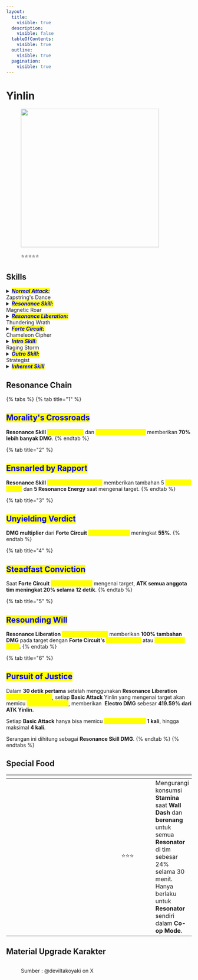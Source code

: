 ```yaml
---
layout:
  title:
    visible: true
  description:
    visible: false
  tableOfContents:
    visible: true
  outline:
    visible: true
  pagination:
    visible: true
---
```


# Yinlin

<figure><img src="https://wuthering.wiki/img/rolecard_1302.png" alt="" width="375"><figcaption><p><span data-gb-custom-inline data-tag="emoji" data-code="2b50">⭐</span><span data-gb-custom-inline data-tag="emoji" data-code="2b50">⭐</span><span data-gb-custom-inline data-tag="emoji" data-code="2b50">⭐</span><span data-gb-custom-inline data-tag="emoji" data-code="2b50">⭐</span><span data-gb-custom-inline data-tag="emoji" data-code="2b50">⭐</span></p></figcaption></figure>

## Skills

<details>

<summary><em><mark style="color:blue;"><strong>Normal Attack:</strong></mark></em><br>Zapstring's Dance</summary>

<mark style="color:blue;">**Basic Attack**</mark>\
Yinlin mengendalikan boneka "_<mark style="color:yellow;">**Zapstring**</mark>_" untuk melakukan hingga **4** serangan, memberikan <img src="https://wuthering.wiki/img/element_3.png" alt="" data-size="line"> **Electro DMG**.

<mark style="color:blue;">**Heavy Attack**</mark> \
Yinlin mengonsumsi **STA** untuk mengendalikan "_<mark style="color:yellow;">**Zapstring**</mark>_", memberikan <img src="https://wuthering.wiki/img/element_3.png" alt="" data-size="line"> **Electro DMG**.\
\
<mark style="color:blue;">**Mid-air Attack**</mark>\
Yinlin mengonsumsi **STA** untuk mengendalikan "_<mark style="color:yellow;">**Zapstring**</mark>_" dan melakukan **Mid-air Plunging Attack**, memberikan <img src="https://wuthering.wiki/img/element_3.png" alt="" data-size="line"> **Electro DMG**.\
\
<mark style="color:blue;">**Dodge Counter**</mark>\
Gunakan **Basic Attack** setelah berhasil menghindar untuk menyerang target, memberikan <img src="https://wuthering.wiki/img/element_3.png" alt="" data-size="line"> **Electro DMG**.

</details>

<details>

<summary><em><mark style="color:blue;"><strong>Resonance Skill:</strong></mark></em><br>Magnetic Roar</summary>

<mark style="color:blue;">**Magnetic Roar**</mark>\
Boneka "_<mark style="color:yellow;">**Zapstring**</mark>_" menyerang target dengan <img src="https://wuthering.wiki/img/element_3.png" alt="" data-size="line"> **Electro DMG**, lalu Yinlin memasuki **Resonance Skill&#x20;**<mark style="color:yellow;">**Execution Mode**</mark>.

<mark style="color:blue;">**Execution Mode**</mark>\
Saat mengenai target, **Basic Attack** dan **Dodge Counter** akan memicu <mark style="color:yellow;">**Electromagnetic Blast**</mark> sebanyak **1** kali.\
Setiap tahap **Basic Attack** atau **Dodge Counter** hanya bisa memicu <mark style="color:yellow;">**Electromagnetic Blast**</mark> sekali, hingga maksimal **4** kali.

<mark style="color:blue;">**Electromagnetic Blast**</mark>\
Menyerang semua target yang memiliki tanda **Forte Circuit&#x20;**<mark style="color:yellow;">**Sinner's Mark**</mark>, memberikan <img src="https://wuthering.wiki/img/element_3.png" alt="" data-size="line"> **Electro DMG**.

<mark style="color:blue;">**Lightning Execution**</mark>\
Gunakan **Resonance Skill** setelah mengaktifkan <mark style="color:yellow;">**Magnetic Roar**</mark> untuk melancarkan <mark style="color:yellow;">**Lightning Execution**</mark>, memberikan <img src="https://wuthering.wiki/img/element_3.png" alt="" data-size="line"> **Electro DMG** pada target.\
Jika <mark style="color:yellow;">**Lightning Execution**</mark> tidak digunakan dalam waktu tertentu atau karakter diganti, skill ini akan masuk **Cooldown**.

</details>

<details>

<summary><em><mark style="color:blue;"><strong>Resonance Liberation:</strong></mark></em><br>Thundering Wrath</summary>

Memerintahkan "_<mark style="color:yellow;">**Zapstring**</mark>_" untuk memanggil petir yang menghantam area luas, memberikan <img src="https://wuthering.wiki/img/element_3.png" alt="" data-size="line"> **Electro DMG**.

</details>

<details>

<summary><em><mark style="color:blue;"><strong>Forte Circuit:</strong></mark></em><br>Chameleon Cipher</summary>

<mark style="color:blue;">**Chameleon Cipher**</mark>\
Saat <mark style="color:yellow;">**Judgment Points**</mark> Yinlin penuh, **Heavy Attack** akan digantikan dengan <mark style="color:yellow;">**Chameleon Cipher**</mark>, yang menghabiskan semua <mark style="color:yellow;">**Judgment Points**</mark> untuk menyerang target dan memberikan <img src="https://wuthering.wiki/img/element_3.png" alt="" data-size="line"> **Electro DMG**.\
Jika mengenai target dengan <mark style="color:yellow;">**Sinner's Mark**</mark>, tanda tersebut akan berubah menjadi <mark style="color:yellow;">**Punishment Mark**</mark> selama **18 detik.**\
<mark style="color:yellow;">**Chameleon Cipher**</mark> memberikan **Heavy Attack DMG**.

<mark style="color:blue;">**Sinner's Mark**</mark>\
**Basic Attack&#x20;**<mark style="color:yellow;">**Zapstring's Dance,**</mark> **Resonance Liberation&#x20;**<mark style="color:yellow;">**Thundering Wrath**</mark><mark style="color:yellow;">,</mark> dan **Intro Skill&#x20;**<mark style="color:yellow;">**Roaring Storm**</mark> akan memberikan <mark style="color:yellow;">**Sinner's Mark**</mark> pada target saat terkena serangan.\
<mark style="color:yellow;">**Sinner's Mark**</mark> akan hilang jika Yinlin diganti.

<mark style="color:blue;">**Punishment Mark**</mark>\
Saat target dengan <mark style="color:yellow;">**Punishment Mark**</mark> menerima serangan, _<mark style="color:yellow;">**Judgement Strike**</mark>_ akan menghantam dan memicu **Coordinated Attack** pada semua target dengan <mark style="color:yellow;">**Punishment Mark**</mark>, memberikan <img src="https://wuthering.wiki/img/element_3.png" alt="" data-size="line"> **Electro DMG**.\
Efek ini bisa dipicu maksimal **1** kali per detik.\
&#xNAN;_<mark style="color:yellow;">**Judgement Strike**</mark>_ memberikan **Resonance Skill DMG**.

<mark style="color:blue;">**Judgment Points**</mark>\
Yinlin bisa menyimpan hingga **100&#x20;**<mark style="color:yellow;">**Judgment Points**</mark> dan bisa mendapatkannya melalui:

* Menggunakan **Intro Skill&#x20;**<mark style="color:yellow;">**Raging Storm**</mark>
* Mengenai target dengan **Basic Attack&#x20;**<mark style="color:yellow;">**Zapstring's Dance**</mark>
* Menggunakan **Resonance Skill&#x20;**<mark style="color:yellow;">**Magnetic Roar**</mark>
* Mengenai target dengan **Resonance Skill&#x20;**<mark style="color:yellow;">**Electromagnetic Blast**</mark>
* Menggunakan **Resonance Skill&#x20;**<mark style="color:yellow;">**Lightning Execution**</mark>

</details>

<details>

<summary><em><mark style="color:blue;"><strong>Intro Skill:</strong></mark></em><br>Raging Storm</summary>

Memerintahkan "_<mark style="color:yellow;">**Zapstring**</mark>_" untuk menyerang, memberikan <img src="https://wuthering.wiki/img/element_3.png" alt="" data-size="line"> **Electro DMG** dalam area luas.

</details>

<details>

<summary><em><mark style="color:blue;"><strong>Outro Skill:</strong></mark></em><br>Strategist</summary>

**Resonator** berikutnya mendapatkan peningkatan <img src="https://wuthering.wiki/img/element_3.png" alt="" data-size="line"> **Electro DMG** sebesar **20%** dan **Resonance Liberation DMG** sebesar **25%** selama **14 detik** atau hingga diganti.

</details>

<details>

<summary><em><mark style="color:blue;"><strong>Inherent Skill</strong></mark></em></summary>

<mark style="color:blue;">**Pain Immersion**</mark>\
Setelah menggunakan **Resonance Skill&#x20;**<mark style="color:yellow;">**Magnetic Roar**</mark>, **Crit. Rate** Yinlin meningkat **15%** selama **5 detik**.

<mark style="color:blue;">**Deadly Focus**</mark>\
**Damage** dari **Resonance Skill&#x20;**<mark style="color:yellow;">**Lightning Execution**</mark> meningkat **10%** saat menyerang target dengan **Sinner's Mark**.\
Saat efek ini aktif, **ATK** Yinlin meningkat **10%** selama **4 detik**.

</details>

## Resonance Chain

{% tabs %}
{% tab title="1" %}
## <mark style="color:blue;">Morality's Crossroads</mark>

**Resonance Skill&#x20;**<mark style="color:yellow;">**Magnetic Roar**</mark> dan <mark style="color:yellow;">**Lightning Execution**</mark> memberikan **70% lebih banyak DMG**.
{% endtab %}

{% tab title="2" %}
## <mark style="color:blue;">Ensnarled by Rapport</mark>

**Resonance Skill&#x20;**<mark style="color:yellow;">**Electromagnetic Blast**</mark> memberikan tambahan 5 _<mark style="color:yellow;">**Judgment Points**</mark>_ dan **5 Resonance Energy** saat mengenai target.
{% endtab %}

{% tab title="3" %}
## <mark style="color:blue;">Unyielding Verdict</mark>

**DMG multiplier** dari **Forte Circuit&#x20;**<mark style="color:yellow;">**Judgment Strike**</mark> meningkat **55%**.
{% endtab %}

{% tab title="4" %}
## <mark style="color:blue;">Steadfast Conviction</mark>

Saat **Forte Circuit&#x20;**<mark style="color:yellow;">**Judgment Strike**</mark> mengenai target, **ATK semua anggota tim meningkat 20% selama 12 detik**.
{% endtab %}

{% tab title="5" %}
## <mark style="color:blue;">Resounding Will</mark>

**Resonance Liberation&#x20;**<mark style="color:yellow;">**Thundering Wrath**</mark> memberikan **100% tambahan DMG** pada target dengan **Forte Circuit's&#x20;**<mark style="color:yellow;">**Sinner's Mark**</mark> atau <mark style="color:yellow;">**Punishment Mark**</mark>**.**
{% endtab %}

{% tab title="6" %}
## <mark style="color:blue;">Pursuit of Justice</mark>

Dalam **30 detik pertama** setelah menggunakan **Resonance Liberation&#x20;**<mark style="color:yellow;">**Thundering Wrath**</mark>, setiap **Basic Attack** Yinlin yang mengenai target akan memicu _<mark style="color:yellow;">**Furious Thunder**</mark>_, memberikan <img src="https://wuthering.wiki/img/element_3.png" alt="" data-size="line"> **Electro DMG** sebesar **419.59% dari ATK Yinlin**.

Setiap **Basic Attack** hanya bisa memicu  _<mark style="color:yellow;">**Furious Thunder**</mark>_ **1 kali**, hingga maksimal **4 kali**.

Serangan ini dihitung sebagai **Resonance Skill DMG**.
{% endtab %}
{% endtabs %}

## Special Food

<table data-header-hidden><thead><tr><th width="267"></th><th width="127" align="center"></th><th></th></tr></thead><tbody><tr><td><img src="https://wuthering.wiki/img/item_80001017.png" alt=""></td><td align="center"><span data-gb-custom-inline data-tag="emoji" data-code="2b50">⭐</span><span data-gb-custom-inline data-tag="emoji" data-code="2b50">⭐</span><span data-gb-custom-inline data-tag="emoji" data-code="2b50">⭐</span></td><td>Mengurangi konsumsi <strong>Stamina</strong> saat <strong>Wall Dash</strong> dan <strong>berenang</strong> untuk semua <strong>Resonator</strong> di tim sebesar 24% selama 30 menit.<br>Hanya berlaku untuk <strong>Resonator</strong> sendiri dalam <strong>Co-op Mode</strong>.</td></tr></tbody></table>

## Material Upgrade Karakter

<figure><img src="https://i.postimg.cc/Zn2rRCB8/Yinlin.png" alt=""><figcaption><p>Sumber :  @deviltakoyaki on X</p></figcaption></figure>

